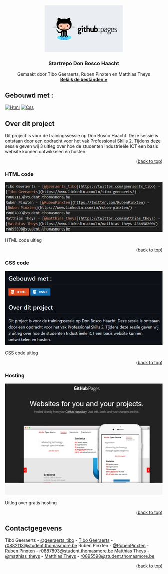 <!-- PROJECT LOGO -->
<br />
<div align="center" id="readme-top">
  <a href="https://github.com/tibogeeraerts/training-dbh">
    <img src="images/logo.jpg" alt="Logo" width="250" height="150">
  </a>

  <h3 align="center">Startrepo Don Bosco Haacht</h3>

  <p align="center">
    Gemaakt door Tibo Geeraerts, Ruben Pinxten en Matthias Theys
    <br />
    <a href="https://github.com/tibogeeraerts/training-dbh"><strong>Bekijk de bestanden »</strong></a>
  </p>
</div>

## Gebouwd met :

[![Html][Html-logo]][Html-url]
[![Css][css-logo]][css-url]

<!-- Over dit project -->
## Over dit project

Dit project is voor de trainingssessie op Don Bosco Haacht. Deze sessie is ontstaan door een opdracht voor het vak Professional Skills 2.
Tijdens deze sessie geven wij 3 uitleg over hoe de studenten Industrieële ICT een basis website kunnen ontwikkelen en hosten.

<p align="right">(<a href="#readme-top">back to top</a>)</p>

### HTML code
![html code][html-code]

HTML code uitleg

<p align="right">(<a href="#readme-top">back to top</a>)</p>

### CSS code
![css code][css-code]

CSS code uitleg 

<p align="right">(<a href="#readme-top">back to top</a>)</p>

### Hosting

![hosting uitleg][hosting-screenshot]

Uitleg over gratis hosting

<p align="right">(<a href="#readme-top">back to top</a>)</p>

<!-- CONTACT -->
## Contactgegevens

Tibo Geeraerts - [@geeraerts_tibo](https://twitter.com/geeraerts_tibo) - [Tibo Geeraerts](https://www.linkedin.com/in/tibo-geeraerts/) - r0882113@student.thomasmore.be
Ruben Pinxten - [@RubenPinxten](https://twitter.com/RubenPinxten) - [Ruben Pinxten](https://www.linkedin.com/in/ruben-pinxten/) - r0887893@student.thomasmore.be
Matthias Theys - [@matthias_theys](https://twitter.com/matthias_theys) - [Matthias Theys](https://www.linkedin.com/in/matthias-theys-454458200/) - r0895598@student.thomasmore.be

<p align="right">(<a href="#readme-top">back to top</a>)</p>


<!-- MARKDOWN LINKS & IMAGES -->
[Html-logo]: https://img.shields.io/badge/HTML-E54C21?style=for-the-badge&logo=html5&logoColor=white
[Html-url]: https://www.w3schools.com/html/
[css-logo]: https://img.shields.io/static/v1?style=for-the-badge&message=CSS&color=1572B6&logo=CSS3&logoColor=FFFFFF&label=
[css-url]: https://www.w3schools.com/css/

[html-code]: images/html-code.jpg
[css-code]: images/css-code.jpg
[hosting-screenshot]: images/hosting-screenshot.jpg